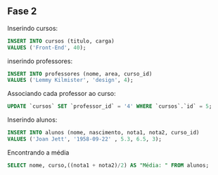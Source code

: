 ```sql

```


## Fase 2


Inserindo cursos:
```sql
INSERT INTO cursos (titulo, carga) 
VALUES ('Front-End', 40);
```

inserindo professores:
```sql
INSERT INTO professores (nome, area, curso_id) 
VALUES ('Lemmy Kilmister', 'design', 4);
```


Associando cada professor ao curso:
```sql
UPDATE `cursos` SET `professor_id` = '4' WHERE `cursos`.`id` = 5;
```

Inserindo alunos:
```sql
INSERT INTO alunos (nome, nascimento, nota1, nota2, curso_id) 
VALUES ('Joan Jett', '1958-09-22' , 5.3, 6.5, 3);
```


Encontrando a média
```sql
SELECT nome, curso,((nota1 + nota2)/2) AS "Média: " FROM alunos;
```

